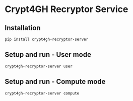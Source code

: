 # Crypt4GH Recryptor Service

## Installation

`pip install crypt4gh-recryptor-server`

## Setup and run - User mode

`crypt4gh-recryptor-server user`

## Setup and run - Compute mode

`crypt4gh-recryptor-server compute`